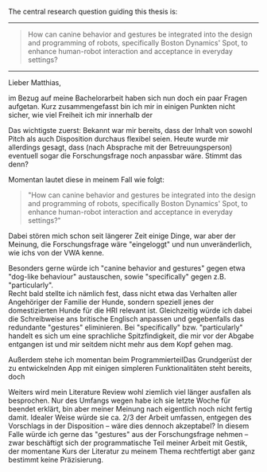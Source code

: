 
The central research question guiding this thesis is:

---
> How can canine behavior and gestures be integrated into the design and programming of robots, specifically Boston Dynamics' Spot, to enhance human-robot interaction and acceptance in everyday settings?
___

Lieber Matthias,

im Bezug auf meine Bachelorarbeit haben sich nun doch ein paar Fragen aufgetan. Kurz zusammengefasst bin ich mir in einigen Punkten nicht sicher, wie viel Freiheit ich mir innerhalb der 

Das wichtigste zuerst: Bekannt war mir bereits, dass der Inhalt von sowohl Pitch als auch Disposition durchaus flexibel seien. Heute wurde mir allerdings gesagt, dass (nach Absprache mit der Betreuungsperson) eventuell sogar die Forschungsfrage noch anpassbar wäre. Stimmt das denn?

Momentan lautet diese in meinem Fall wie folgt:

> "How can canine behavior and gestures be integrated into the design and programming of robots, specifically Boston Dynamics' Spot, to enhance human-robot interaction and acceptance in everyday settings?"

Dabei stören mich schon seit längerer Zeit einige Dinge, war aber der Meinung, die Forschungsfrage wäre "eingeloggt" und nun unveränderlich, wie ichs von der VWA kenne.

Besonders gerne würde ich "canine behavior and gestures" gegen etwa "dog-like behaviour" austauschen, sowie "specifically" gegen z.B. "particularly".  
Recht bald stellte ich nämlich fest, dass nicht etwa das Verhalten aller Angehöriger der Familie der Hunde, sondern speziell jenes der domestizierten Hunde für die HRI relevant ist. Gleichzeitig würde ich dabei die Schreibweise ans britische Englisch anpassen und gegebenfalls das redundante "gestures" eliminieren.
Bei "specifically" bzw. "particularly" handelt es sich um eine sprachliche Spitzfindigkeit, die mir vor der Abgabe entgangen ist und mir seitdem nicht mehr aus dem Kopf gehen mag.

Außerdem stehe ich momentan beim ProgrammierteilDas Grundgerüst der zu entwickelnden App mit einigen simpleren Funktionalitäten steht bereits, doch 

Weiters wird mein Literature Review wohl ziemlich viel länger ausfallen als besprochen. Nur des Umfangs wegen habe ich sie letzte Woche für beendet erklärt, bin aber meiner Meinung nach eigentlich noch nicht fertig damit. Idealer Weise würde sie ca. 2/3 der Arbeit umfassen, entgegen des Vorschlags in der Disposition – wäre dies dennoch akzeptabel? In diesem Falle würde ich gerne das "gestures" aus der Forschungsfrage nehmen – zwar beschäftigt sich der programmatische Teil meiner Arbeit mit Gestik, der momentane Kurs der Literatur zu meinem Thema rechtfertigt aber ganz bestimmt keine Präzisierung.